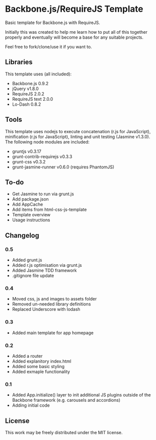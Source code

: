 Backbone.js/RequireJS Template
====================

Basic template for Backbone.js with RequireJS.

Initially this was created to help me learn how to put all of this together properly and eventually will become a base for any suitable projects.

Feel free to fork/clone/use it if you want to.

Libraries
---------------------

This template uses (all included):
- Backbone.js 0.9.2
- jQuery v1.8.0
- RequireJS 2.0.2
- RequireJS text 2.0.0
- Lo-Dash 0.8.2

Tools
---------------------

This template uses nodejs to execute concatenation (r.js for JavaScript), minification (r.js for JavaScript), linting and unit testing (Jasmine v1.3.0). The following node modules are included:
- gruntjs v0.3.17
- grunt-contrib-requirejs v0.3.3
- grunt-css v0.3.2
- grunt-jasmine-runner v0.6.0 (requires PhantomJS)

To-do
---------------------

- Get Jasmine to run via grunt.js
- Add package.json
- Add AppCache
- Add items from html-css-js-template
- Template overview
- Usage instructions

Changelog
---------------------

### 0.5
- Added grunt.js
- Added r.js optimisation via grunt.js
- Added Jasmine TDD framework
- .gitignore file update

### 0.4
- Moved css, js and images to assets folder
- Removed un-needed library definitions
- Replaced Underscore with lodash

### 0.3
- Added main template for app homepage

### 0.2
- Added a router
- Added explanitory index.html
- Added some basic styling
- Added exmaple functionality

### 0.1
- Added App.initialize() layer to init additional JS plugins outside of the Backbone framework (e.g. carousels and accordions)
- Adding initial code

License
---------------------

This work may be freely distributed under the MIT license.